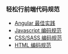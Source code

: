 ### 轻松行前端代码规范 

* [Angular 最佳实践](/angular-code-spec.md)
* [Javascript 编码规范](/javascript-code-spec.md)
* [CSS/SASS 编码规范](/css-code-spec.md)
* [HTML 编码规范](/html-code-spec.md)
